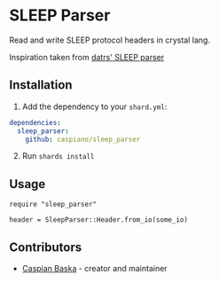 # SLEEP Parser

Read and write SLEEP protocol headers in crystal lang.

Inspiration taken from [datrs' SLEEP parser](https://github.com/datrs/sleep-parser)

## Installation

1. Add the dependency to your `shard.yml`:

```yaml
dependencies:
  sleep_parser:
    github: caspiano/sleep_parser
```

2. Run `shards install`

## Usage

```crystal
require "sleep_parser"

header = SleepParser::Header.from_io(some_io)
```

## Contributors

- [Caspian Baska](https://github.com/caspiano) - creator and maintainer
